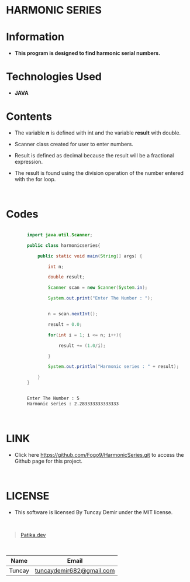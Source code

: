 # **HARMONIC SERIES**

# Information

* **This program is designed to find harmonic serial numbers.**

# Technologies Used

* **JAVA**

# Contents

* The variable **n** is defined with int and the variable **result** with double.

* Scanner class created for user to enter numbers.

* Result is defined as decimal because the result will be a fractional expression.

* The result is found using the division operation of the number entered with the for loop.

<br />

# Codes

```Java

        import java.util.Scanner;

        public class harmonicseries{

            public static void main(String[] args) {

                int n;

                double result;

                Scanner scan = new Scanner(System.in);

                System.out.print("Enter The Number : ");


```

```Java

                n = scan.nextInt();

                result = 0.0;

                for(int i = 1; i <= n; i++){

                    result += (1.0/i);

                }

                System.out.println("Harmonic series : " + result);

            }
        }

```

```bash

        Enter The Number : 5
        Harmonic series : 2.283333333333333

```

<br />

# LINK

* Click here https://github.com/Fogo9/HarmonicSeries.git to access the Github page for this project.

<br />

# LICENSE

* This software is licensed By Tuncay Demir under the MIT license.

<br />

>[Patika.dev](https://app.patika.dev/fogomurphy)

<br/>

| Name |  Email |
| ---- |  ----- |
| Tuncay | tuncaydemir682@gmail.com |
